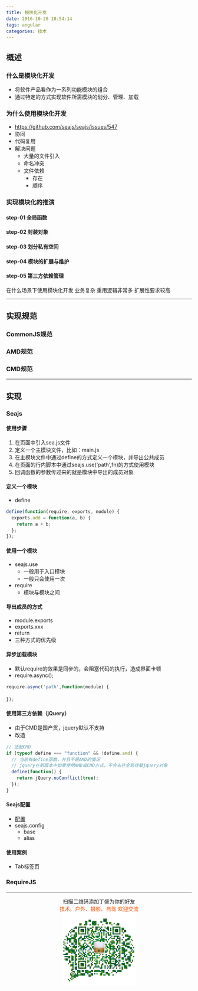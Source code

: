 ```yaml
---
title: 模块化开发
date: 2016-10-20 18:54:14
tags: angular
categories: 技术
---
```


## 概述

### 什么是模块化开发

- 将软件产品看作为一系列功能模块的组合
- 通过特定的方式实现软件所需模块的划分、管理、加载

### 为什么使用模块化开发

<!--more-->

- https://github.com/seajs/seajs/issues/547
- 协同
- 代码复用
- 解决问题
  + 大量的文件引入
  + 命名冲突
  + 文件依赖
    * 存在
    * 顺序


### 实现模块化的推演

#### step-01 全局函数



#### step-02 封装对象



#### step-03 划分私有空间



#### step-04 模块的扩展与维护



#### step-05 第三方依赖管理


在什么场景下使用模块化开发
  业务复杂
  重用逻辑非常多
  扩展性要求较高


*****

## 实现规范

### CommonJS规范

### AMD规范

### CMD规范


*****

## 实现

### Seajs

#### 使用步骤

1. 在页面中引入sea.js文件
2. 定义一个主模块文件，比如：main.js
3. 在主模块文件中通过define的方式定义一个模块，并导出公共成员
4. 在页面的行内脚本中通过seajs.use('path',fn)的方式使用模块
5. 回调函数的参数传过来的就是模块中导出的成员对象

#### 定义一个模块

- define

```javascript
define(function(require, exports, module) {
  exports.add = function(a, b) {
    return a + b;
  };
});
```

#### 使用一个模块

- seajs.use
  + 一般用于入口模块
  + 一般只会使用一次
- require
  + 模块与模块之间

#### 导出成员的方式

- module.exports
- exports.xxx
- return
- 三种方式的优先级

#### 异步加载模块

- 默认require的效果是同步的，会阻塞代码的执行，造成界面卡顿
- require.async();

```javascript
require.async('path',function(module) {

});
```

#### 使用第三方依赖（jQuery）

- 由于CMD是国产货，jquery默认不支持
- 改造

```javascript
// 适配CMD
if (typeof define === "function" && !define.amd) {
  // 当前有define函数，并且不是AMD的情况
  // jquery在新版本中如果使用AMD或CMD方式，不会去往全局挂载jquery对象
  define(function() {
    return jQuery.noConflict(true);
  });
}
```

#### Seajs配置

- [配置](https://github.com/seajs/seajs/issues/262)
- seajs.config
  + base
  + alias

#### 使用案例

- Tab标签页


### RequireJS


-------

<div  align=center>
    <center> 扫描二维码添加丁盛为你的好友</center ><center><font color=#f75000 size=>技术、户外、摄影、自驾 欢迎交流</font><center><img width='40%' align='center' src='/uploads/wechat-qcode.jpg
'>
</div>

